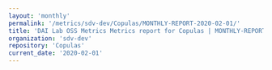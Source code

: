 ```yaml
---
layout: 'monthly'
permalink: '/metrics/sdv-dev/Copulas/MONTHLY-REPORT-2020-02-01/'
title: 'DAI Lab OSS Metrics Metrics report for Copulas | MONTHLY-REPORT-2020-02-01'
organization: 'sdv-dev'
repository: 'Copulas'
current_date: '2020-02-01'
---
```

